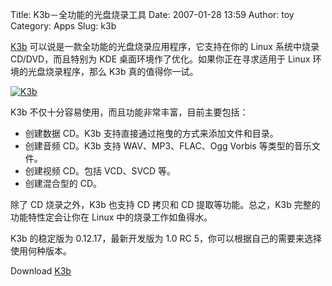Title: K3b－全功能的光盘烧录工具
Date: 2007-01-28 13:59
Author: toy
Category: Apps
Slug: k3b

[K3b](http://www.k3b.org/)
可以说是一款全功能的光盘烧录应用程序，它支持在你的 Linux 系统中烧录
CD/DVD，而且特别为 KDE 桌面环境作了优化。如果你正在寻求适用于 Linux
环境的光盘烧录程序，那么 K3b 真的值得你一试。

[![K3b](http://i.linuxtoy.org/i/2007/01/k3b_s.png)](http://i.linuxtoy.org/i/2007/01/k3b.png)

K3b 不仅十分容易使用，而且功能非常丰富，目前主要包括：

-   创建数据 CD。K3b 支持直接通过拖曳的方式来添加文件和目录。
-   创建音频 CD。K3b 支持 WAV、MP3、FLAC、Ogg Vorbis 等类型的音乐文件。
-   创建视频 CD。包括 VCD、SVCD 等。
-   创建混合型的 CD。

除了 CD 烧录之外，K3b 也支持 CD 拷贝和 CD 提取等功能。总之，K3b
完整的功能特性定会让你在 Linux 中的烧录工作如鱼得水。

K3b 的稳定版为 0.12.17，最新开发版为 1.0 RC
5，你可以根据自己的需要来选择使用何种版本。

Download [K3b](http://k3b.plainblack.com/download)
